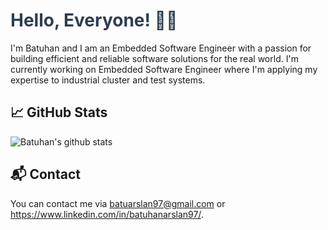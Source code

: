 # <span style="color: #2C3E50;">Hello, Everyone! 👋🏽</span>
I'm Batuhan and I am  an Embedded Software Engineer with a passion for building efficient and reliable software solutions for the real world. I'm currently working on Embedded Software Engineer where I'm applying my expertise to industrial cluster and test systems.


## 📈 GitHub Stats
![Batuhan's github stats](https://github-readme-stats.vercel.app/api?username=baduymus&show_icons=true&count_private=true&hide=stars,contribs&theme=dark)

## 📬 Contact
You can contact me via batuarslan97@gmail.com or https://www.linkedin.com/in/batuhanarslan97/.
